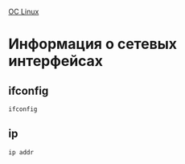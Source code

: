 [ОС Linux](README.md)

# Информация о сетевых интерфейсах

## ifconfig
```
ifconfig
```

## ip
```
ip addr
```
